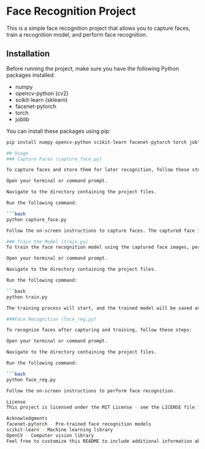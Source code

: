 # Face Recognition Project

This is a simple face recognition project that allows you to capture faces, train a recognition model, and perform face recognition.

## Installation

Before running the project, make sure you have the following Python packages installed:

- numpy
- opencv-python (cv2)
- scikit-learn (sklearn)
- facenet-pytorch
- torch
- joblib

You can install these packages using pip:

```bash
pip install numpy opencv-python scikit-learn facenet-pytorch torch joblib

## Usage
### Capture Faces (capture_face.py)

To capture faces and store them for later recognition, follow these steps:

Open your terminal or command prompt.

Navigate to the directory containing the project files.

Run the following command:

```bash
python capture_face.py

Follow the on-screen instructions to capture faces. The captured face images will be stored in a folder named face_crops.

### Train the Model (train.py)
To train the face recognition model using the captured face images, perform the following:

Open your terminal or command prompt.

Navigate to the directory containing the project files.

Run the following command:

```bash
python train.py

The training process will start, and the trained model will be saved as svm_classifier_model.joblib using joblib.

###Face Recognition (face_reg.py)

To recognize faces after capturing and training, follow these steps:

Open your terminal or command prompt.

Navigate to the directory containing the project files.

Run the following command:

```bash
python face_reg.py

Follow the on-screen instructions to perform face recognition.

License
This project is licensed under the MIT License - see the LICENSE file for details.

Acknowledgments
facenet-pytorch - Pre-trained face recognition models
scikit-learn - Machine learning library
OpenCV - Computer vision library
Feel free to customize this README to include additional information about your project, such as usage examples, troubleshooting tips, or any other relevant details.

